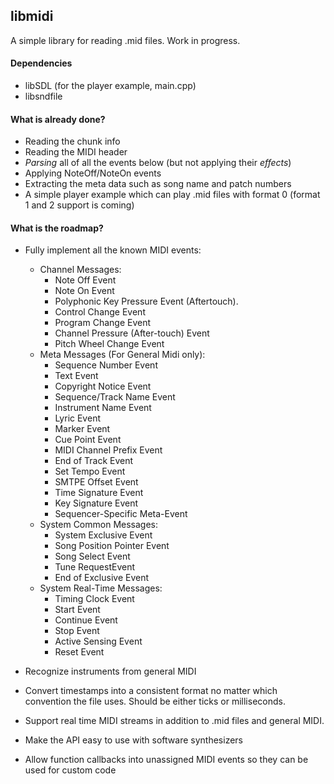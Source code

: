 ## libmidi

A simple library for reading .mid files. Work in progress.

#### Dependencies

+ libSDL (for the player example, main.cpp)
+ libsndfile

#### What is already done?

+ Reading the chunk info
+ Reading the MIDI header
+ *Parsing* all of all the events below (but not applying their *effects*)
+ Applying NoteOff/NoteOn events
+ Extracting the meta data such as song name and patch numbers
+ A simple player example which can play .mid files with format 0 (format 1 and 2 support is coming)

#### What is the roadmap?

+ Fully implement all the known MIDI events:
    * Channel Messages:
        * Note Off Event
        * Note On Event
        * Polyphonic Key Pressure Event (Aftertouch).
        * Control Change Event
        * Program Change Event
        * Channel Pressure (After-touch) Event
        * Pitch Wheel Change Event
    * Meta Messages (For General Midi only):
        * Sequence Number Event
        * Text Event
        * Copyright Notice Event
        * Sequence/Track Name Event
        * Instrument Name Event
        * Lyric Event
        * Marker Event
        * Cue Point Event
        * MIDI Channel Prefix Event
        * End of Track Event
        * Set Tempo Event
        * SMTPE Offset Event
        * Time Signature Event
        * Key Signature Event
        * Sequencer-Specific Meta-Event
    * System Common Messages:
        * System Exclusive Event
        * Song Position Pointer Event
        * Song Select Event
        * Tune RequestEvent
        * End of Exclusive Event
    * System Real-Time Messages:
        * Timing Clock Event
        * Start Event
        * Continue Event
        * Stop Event
        * Active Sensing Event
        * Reset Event 
     
+ Recognize instruments from general MIDI
+ Convert timestamps into a consistent format no matter which convention the file uses. Should be either ticks or milliseconds.
+ Support real time MIDI streams in addition to .mid files and general MIDI.
+ Make the API easy to use with software synthesizers
+ Allow function callbacks into unassigned MIDI events so they can be used for custom code
